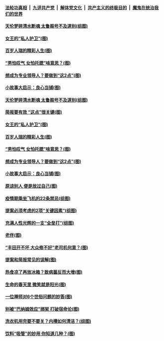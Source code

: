 

####  [法轮功真相](../../../../basic/blob/master/README.md?t=04170932) &nbsp;|&nbsp; [九评共产党](../../../../9ping.md/blob/master/README.md?t=04170932) &nbsp;|&nbsp; [解体党文化](../../../../jtdwh.md/blob/master/README.md?t=04170932)  &nbsp;|&nbsp; [共产主义的终极目的](../../../../gczydzjmd.md/blob/master/README.md?t=04170932) &nbsp;|&nbsp; [魔鬼在统治我们的世界](../../../../mgztzwmdsj.md/blob/master/README.md?t=04170932) 

#### [天伦梦碎清水断魂 太鲁阁号不及道别(组图)](../pages/p8/967838.md?t=04170932) 

#### [女王的“私人护卫”(图)](../pages/p8/968595.md?t=04170932) 

#### [百岁人瑞的精彩人生(图)](../pages/p8/968895.md?t=04170932) 

#### [“男怕叹气 女怕托腮”啥意思？(图)](../pages/p8/968855.md?t=04170932) 

#### [想成为专业领导人？要做到“这2点”(图)](../pages/p8/968844.md?t=04170932) 

#### [小故事大启示：良心当铺(图)](../pages/p8/968157.md?t=04170932) 

#### [天伦梦碎清水断魂 太鲁阁号不及道别(组图)](../pages/p8/967838.md?t=04170932) 

#### [简报要有效 “这点”很关键(图)](../pages/p8/968931.md?t=04170932) 

#### [女王的“私人护卫”(图)](../pages/p8/968595.md?t=04170932) 

#### [百岁人瑞的精彩人生(图)](../pages/p8/968895.md?t=04170932) 

#### [“男怕叹气 女怕托腮”啥意思？(图)](../pages/p8/968855.md?t=04170932) 

#### [想成为专业领导人？要做到“这2点”(图)](../pages/p8/968844.md?t=04170932) 

#### [小故事大启示：良心当铺(图)](../pages/p8/968157.md?t=04170932) 

#### [原谅别人 便是放过自己(图)](../pages/p8/968661.md?t=04170932) 

#### [疫情期乘坐飞机的22条禁忌(组图)](../pages/p8/968598.md?t=04170932) 

#### [提案必须考虑的2项“关键因素”(组图)](../pages/p8/968735.md?t=04170932) 

#### [充满人性光辉的一支“全垒打”(组图)](../pages/p8/968361.md?t=04170932) 

#### [老伴(图)](../pages/p8/967954.md?t=04170932) 

#### [“丰田开不坏 大众修不好”老司机何意？(图)](../pages/p8/968633.md?t=04170932) 

#### [提案和简报常见的误解(图)](../pages/p8/968618.md?t=04170932) 

#### [热食凉了再放冰箱？致病菌反而大增(图)](../pages/p8/968583.md?t=04170932) 

#### [生命的春天里 微笑就是阳光(图)](../pages/p8/968158.md?t=04170932) 

#### [一位禅师对6个世俗问题的妙答(图)](../pages/p8/967960.md?t=04170932) 

#### [别被“巴纳姆效应”绑架 打破宿命论(图)](../pages/p8/968513.md?t=04170932) 

#### [洗衣机用完要不要关？内槽如何清洁？(组图)](../pages/p8/968140.md?t=04170932) 

#### [饮料“吸管”的妙用 你知道几种？(图)](../pages/p8/968415.md?t=04170932) 

